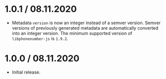 1.0.1 / 08.11.2020
==================

* Metadata `version` is now an integer instead of a semver version. Semver versions of previously generated metadata are automatically converted into an integer version. The minimum supported version of `libphonenumber-js` is `1.9.2`.

1.0.0 / 08.11.2020
==================

* Initial release.